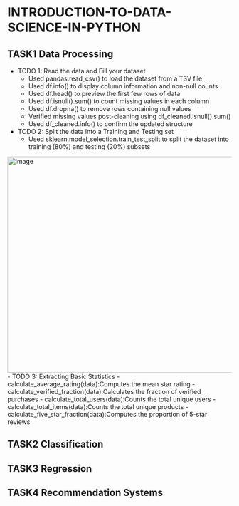 # INTRODUCTION-TO-DATA-SCIENCE-IN-PYTHON
## TASK1 Data Processing
- TODO 1: Read the data and Fill your dataset
  - Used pandas.read_csv() to load the dataset from a TSV file
  - Used df.info() to display column information and non-null counts
  - Used df.head() to preview the first few rows of data
  - Used df.isnull().sum() to count missing values in each column
  - Used df.dropna() to remove rows containing null values
  - Verified missing values post-cleaning using df_cleaned.isnull().sum()
  - Used df_cleaned.info() to confirm the updated structure
- TODO 2: Split the data into a Training and Testing set
  - Used sklearn.model_selection.train_test_split to split the dataset into training (80%) and testing (20%) subsets
<img width="1296" height="485" alt="image" src="https://github.com/user-attachments/assets/c52d1888-ae14-4222-aac7-b705e8683fed" />
- TODO 3: Extracting Basic Statistics
  - calculate_average_rating(data):Computes the mean star rating
  - calculate_verified_fraction(data):Calculates the fraction of verified purchases
  - calculate_total_users(data):Counts the total unique users
  - calculate_total_items(data):Counts the total unique products
  - calculate_five_star_fraction(data):Computes the proportion of 5-star reviews



## TASK2 Classification

## TASK3 Regression

## TASK4 Recommendation Systems






